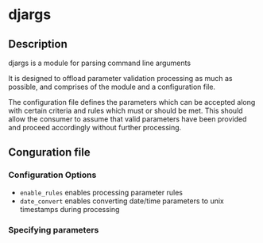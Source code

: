 # djargs
## Description
djargs is a module for parsing command line arguments

It is designed to offload parameter validation processing as much as possible, and comprises of the module and a configuration file.

The configuration file defines the parameters which can be accepted along with certain criteria and rules which must or should be met.
This should allow the consumer to assume that valid parameters have been provided and proceed accordingly without further processing.

## Conguration file
### Configuration Options
* `enable_rules` enables processing parameter rules
* `date_convert` enables converting date/time parameters to unix timestamps during processing

### Specifying parameters
